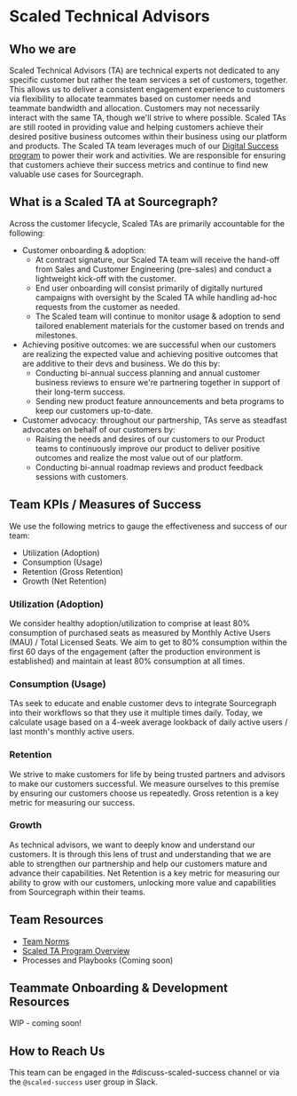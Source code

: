 # Scaled Technical Advisors

## Who we are

Scaled Technical Advisors (TA) are technical experts not dedicated to any specific customer but rather the team services a set of customers, together. This allows us to deliver a consistent engagement experience to customers via flexibility to allocate teammates based on customer needs and teammate bandwidth and allocation. Customers may not necessarily interact with the same TA, though we'll strive to where possible. Scaled TAs are still rooted in providing value and helping customers achieve their desired positive business outcomes within their business using our platform and products. The Scaled TA team leverages much of our [Digital Success program](../digital-success/team-culture/digital-success-program.md) to power their work and activities. We are responsible for ensuring that customers achieve their success metrics and continue to find new valuable use cases for Sourcegraph.

## What is a Scaled TA at Sourcegraph?

Across the customer lifecycle, Scaled TAs are primarily accountable for the following:

- Customer onboarding & adoption:
  - At contract signature, our Scaled TA team will receive the hand-off from Sales and Customer Engineering (pre-sales) and conduct a lightweight kick-off with the customer.
  - End user onboarding will consist primarily of digitally nurtured campaigns with oversight by the Scaled TA while handling ad-hoc requests from the customer as needed.
  - The Scaled team will continue to monitor usage & adoption to send tailored enablement materials for the customer based on trends and milestones.
- Achieving positive outcomes: we are successful when our customers are realizing the expected value and achieving positive outcomes that are additive to their devs and business. We do this by:
  - Conducting bi-annual success planning and annual customer business reviews to ensure we're partnering together in support of their long-term success.
  - Sending new product feature announcements and beta programs to keep our customers up-to-date.
- Customer advocacy: throughout our partnership, TAs serve as steadfast advocates on behalf of our customers by:
  - Raising the needs and desires of our customers to our Product teams to continuously improve our product to deliver positive outcomes and realize the most value out of our platform.
  - Conducting bi-annual roadmap reviews and product feedback sessions with customers.

## Team KPIs / Measures of Success

We use the following metrics to gauge the effectiveness and success of our team:

- Utilization (Adoption)
- Consumption (Usage)
- Retention (Gross Retention)
- Growth (Net Retention)

### Utilization (Adoption)

We consider healthy adoption/utilization to comprise at least 80% consumption of purchased seats as measured by Monthly Active Users (MAU) / Total Licensed Seats. We aim to get to 80% consumption within the first 60 days of the engagement (after the production environment is established) and maintain at least 80% consumption at all times.

### Consumption (Usage)

TAs seek to educate and enable customer devs to integrate Sourcegraph into their workflows so that they use it multiple times daily. Today, we calculate usage based on a 4-week average lookback of daily active users / last month's monthly active users.

### Retention

We strive to make customers for life by being trusted partners and advisors to make our customers successful. We measure ourselves to this premise by ensuring our customers choose us repeatedly. Gross retention is a key metric for measuring our success.

### Growth

As technical advisors, we want to deeply know and understand our customers. It is through this lens of trust and understanding that we are able to strengthen our partnership and help our customers mature and advance their capabilities. Net Retention is a key metric for measuring our ability to grow with our customers, unlocking more value and capabilities from Sourcegraph within their teams.

## Team Resources

- [Team Norms](./team-resources/team-norms.md)
- [Scaled TA Program Overview](./team-resources/scaled-ta-program-overview.md)
- Processes and Playbooks (Coming soon)

## Teammate Onboarding & Development Resources

WIP - coming soon!

## How to Reach Us

This team can be engaged in the #discuss-scaled-success channel or via the `@scaled-success` user group in Slack.
